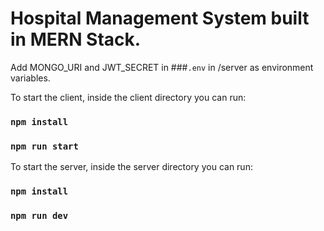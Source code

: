 # Hospital Management System built in MERN Stack.

Add MONGO_URI and JWT_SECRET in ###`.env` in /server as environment variables.

To start the client, inside the client directory you can run:

### `npm install`

### `npm run start`

To start the server, inside the server directory you can run:

### `npm install`

### `npm run dev`
